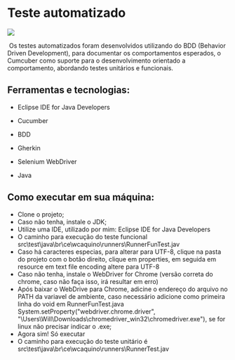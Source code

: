 # Teste automatizado

<img src= "https://i.imgur.com/VrU4R2Q.gif">  

​	Os testes automatizados foram desenvolvidos utilizando do BDD (Behavior Driven Development), para documentar os comportamentos esperados, o Cumcuber como suporte para o desenvolvimento orientado a comportamento, abordando testes unitários e funcionais.

## Ferramentas e tecnologias:

* Eclipse IDE for Java Developers 

* Cucumber

* BDD

* Gherkin 

* Selenium WebDriver

* Java

## Como executar em sua máquina: 

* Clone o projeto; 
* Caso não tenha, instale o JDK;
* Utilize uma IDE, utilizado por mim: Eclipse IDE for Java Developers
* O caminho para execução do teste funcional src\test\java\br\ce\wcaquino\runners\RunnerFunTest.jav 
* Caso há caracteres especias, para alterar para UTF-8, clique na pasta do projeto com o botão direito, clique em properties, em seguida em resource em text file encoding altere para UTF-8
* Caso não tenha, instale o WebDriver for Chrome (versão correta do chrome, caso não faça isso, irá resultar em erro)
* Após baixar o WebDrive para Chrome, adicine o endereço do arquivo no PATH da variavel de ambiente, caso necessário adicione como primeira linha do void em RunnerFunTest.java System.setProperty("webdriver.chrome.driver", "\\Users\\Will\\Downloads\\chromedriver_win32\\chromedriver.exe"), se for linux não precisar indicar o .exe; 
* Agora sim! Só executar
* O caminho para execução do teste unitário é src\test\java\br\ce\wcaquino\runners\RunnerTest.jav 

  

  
